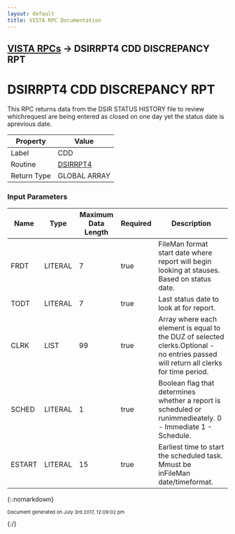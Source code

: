 ```yaml
---
layout: default
title: VISTA RPC Documentation
---
```


## [VISTA RPCs](TableOfContents) &#8594; DSIRRPT4 CDD DISCREPANCY RPT
# DSIRRPT4 CDD DISCREPANCY RPT

This RPC returns data from the DSIR STATUS HISTORY file to review whichrequest are being entered as closed on one day yet the status date is aprevious date.

Property | Value
--- | ---
Label | CDD
Routine | [DSIRRPT4](http://code.osehra.org/dox/Routine_DSIRRPT4_source.html)
Return Type | GLOBAL ARRAY


### Input Parameters

Name | Type | Maximum Data Length | Required | Description
--- | --- | --- | --- | ---
FRDT | LITERAL | 7 | true | FileMan format start date where report will begin looking at stauses. Based on status date.
TODT | LITERAL | 7 | true | Last status date to look at for report.
CLRK | LIST | 99 | true | Array where each element is equal to the DUZ of selected clerks.Optional - no entries passed will return all clerks for time period.
SCHED | LITERAL | 1 | true | Boolean flag that determines whether a report is scheduled or runimmedieately. 0 - Immediate  1 - Schedule.
ESTART | LITERAL | 15 | true | Earliest time to start the scheduled task.  Mmust be inFileMan date/timeformat.



{::nomarkdown} <br/><p style="font-size: 11px">Document generated on July 3rd 2017, 12:09:02 pm</p>{:/}